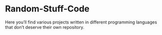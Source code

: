 # Random-Stuff-Code
Here you’ll find various projects written in different programming languages that don’t deserve their own repository.
